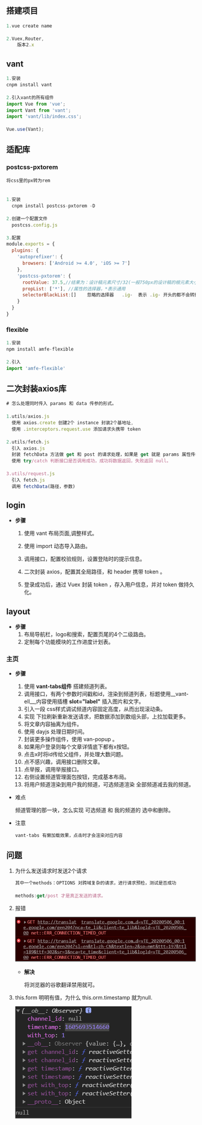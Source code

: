 ## 搭建项目

```js
1.vue create name

2.Vuex,Router,
    版本2.x
```



## vant

```js
1.安装
cnpm install vant

2.引入vant的所有组件
import Vue from 'vue';
import Vant from 'vant';
import 'vant/lib/index.css';

Vue.use(Vant);

```



## 适配库

### postcss-pxtorem

```js
将css里的px转为rem


1.安装
  cnpm install postcss-pxtorem -D

2.创建一个配置文件
  postcss.config.js

3.配置
module.exports = {
  plugins: {
    'autoprefixer': {
      browsers: ['Android >= 4.0', 'iOS >= 7']
    },
    'postcss-pxtorem': {
      rootValue: 37.5,//结果为：设计稿元素尺寸/32(一般750px的设计稿的根元素大小设置32)，比如元素宽320px,最终页面会换算成 10rem
      propList: ['*'], //属性的选择器，*表示通用
      selectorBlackList:[]    忽略的选择器   .ig-  表示 .ig- 开头的都不会转换
    }
  }
}
```

### flexible

```js
1.安装
npm install amfe-flexible

2.引入
import 'amfe-flexible'
```

## 二次封装axios库

```js
# 怎么处理同时传入 params 和 data 传参的形式。

1.utils/axios.js
  使用 axios.create 创建2个 instance 封装2个基地址,
  使用 .interceptors.request.use 添加请求头携带 token  
  
2.utils/fetch.js
  引入 axios.js 
  封装 fetchData 方法做 get 和 post 的请求处理，如果是 get 就是 params 属性传参，并做数据序列化处理，否则用 data 属性传参
  使用 try/catch 判断接口是否调用成功，成功将数据返回，失败返回 null。

3.utils/request.js
  引入 fetch.js
  调用 fetchData(路径，参数)
```



## login

+ __步骤__
  1. 使用 vant 布局页面,调整样式。
  
  2. 使用 import 动态导入路由。
  
  3. 调用接口，配置校验规则，设置登陆时的提示信息。
  
  4. 二次封装 axios，配置其全局路径，和 header 携带 token 。
  
  5. 登录成功后，通过 Vuex 封装 token ，存入用户信息，并对 token 做持久化。
  
     

## layout

+ **步骤**
  1. 布局导航栏，logo和搜索，配置页尾的4个二级路由。
  2. 定制每个功能模块的工作进度计划表。

### 主页

+ **步骤**
  1. 使用 __vant-tabs组件__ 搭建频道列表。
  2. 调用接口，有两个参数时间戳和id，渲染到频道列表，标题使用__vant-ell__,内容使用插槽 __slot="label"__ 插入图片和文字。
  3. 引入一段 css样式调试频道内容固定高度，从而出现滚动条。
  4. 实现 下拉刷新重新发送请求，把数据添加到数组头部，上拉加载更多。
  5. 将文章内容抽离为组件。
  6. 使用 dayjs 处理日期时间。
  7. 封装更多操作组件，使用 van-popup 。
  8. 如果用户登录则每个文章详情底下都有x按钮。
  9. 点击x时将id传给父组件，并处理大数问题。
  10. 点不感兴趣，调用接口删除文章。
  11. 点举报，调用举报接口。
  12. 右侧设置频道管理面包按钮，完成基本布局。
  13. 将用户频道渲染到用户我的频道，可选频道渲染 全部频道减去我的频道。
  
+ 难点

  频道管理的那一块，怎么实现 可选频道 和 我的频道的 选中和删除。

+ 注意

  ```
  vant-tabs 有懒加载效果，点击时才会渲染对应内容
  ```

  



## 问题

1. 为什么发送请求时发送2个请求

   ```js
   其中一个methods：OPTIONS 对跨域复杂的请求，进行请求预检，测试是否成功
   
   methods:get/post 才是真正发送的请求。
   ```

2. 报错

   ![](01-note.assets/err.png)

   + **解决**

     将浏览器的谷歌翻译禁用就可。

3. this.form 明明有值，为什么 this.orm.timestamp 就为null.

   ![image-20201118175936619](01-note.assets/image-20201118175936619.png)

   